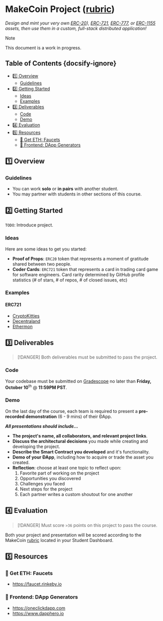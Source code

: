 # MakeCoin Project ([rubric](https://www.makeschool.com/rubrics/UnVicmljLTE5Mg==))

_Design and mint your very own [ERC-20](https://docs.openzeppelin.com/contracts/3.x/er20)), [ERC-721](https://docs.openzeppelin.com/contracts/3.x/erc721), [ERC-777](https://docs.openzeppelin.com/contracts/3.x/erc777), or [ERC-1155](https://docs.openzeppelin.com/contracts/3.x/erc1155) assets, then use them in a custom, full-stack distributed application!_

> [!NOTE]
> This document is a work in progress.

<!-- omit in toc -->
## Table of Contents {docsify-ignore}

- [:one: Overview](#1%ef%b8%8f%e2%83%a3-overview)
  - [Guidelines](#guidelines)
- [:two: Getting Started](#2%ef%b8%8f%e2%83%a3-getting-started)
  - [Ideas](#ideas)
  - [Examples](#examples)
- [:three: Deliverables](#3%ef%b8%8f%e2%83%a3-deliverables)
  - [Code](#code)
  - [Demo](#demo)
- [:four: Evaluation](#4%ef%b8%8f%e2%83%a3-evaluation)
- [:five: Resources](#5%ef%b8%8f%e2%83%a3-resources)
  - [🤑 Get ETH: Faucets](#%f0%9f%a4%91-get-eth-faucets)
  - [:genie: Frontend: DApp Generators](#genie-frontend-dapp-generators)

## :one: Overview

### Guidelines

- You can work **solo** or **in pairs** with another student.
- You may partner with students in other sections of this course.

## :two: Getting Started

`TODO`: Introduce project.

### Ideas

Here are some ideas to get you started:

- **Proof of Props**: `ERC20` token that represents a moment of gratitude shared between two people.
- **Coder Cards**: `ERC721`  token that represents a card in trading card game for software engineers. Card rarity determined by GitHub profile statistics (# of stars, # of repos, # of closed issues, etc)

### Examples

#### ERC721

- [CryptoKitties](https://www.cryptokitties.co/)
- [Decentraland](https://market.decentraland.org/)
- [Ethermon](https://www.etheremon.com/)

## :three: Deliverables

> [!DANGER]
> Both deliverables must be submitted to pass the project.

### Code

Your codebase must be submitted on [Gradescope] no later than **Friday, October 10**<sup>th</sup> @ **11:59PM PST**.

### Demo

On the last day of the course, each team is required to present a **pre-recorded demonstration** (6 - 9 mins) of their ÐApp.

**_All presentations should include..._**

- **The project's name, all collaborators, and relevant project links**.
- **Discuss the architectural decisions** you made while creating and developing the project.
- **Describe the Smart Contract you developed** and it's functionality.
- **Demo of your ÐApp**, including how to acquire or trade the asset you created.
- **Reflection**: choose at least one topic to reflect upon:
   1. Favorite part of working on the project
   1. Opportunities you discovered
   1. Challenges you faced
   1. Next steps for the project
   1. Each partner writes a custom shoutout for one another

## :four: Evaluation

> [!DANGER]
> Must score `>36` points on this project to pass the course.

Both your project and presentation will be scored according to the MakeCoin [rubric] located in your Student Dashboard.

[rubric]: https://www.makeschool.com/rubrics/UnVicmljLTE5Mg==
[Gradescope]: https://make.sc/bew2.4-gradescope

## :five: Resources

### 🤑 Get ETH: Faucets

- <https://faucet.rinkeby.io>

### :genie: Frontend: DApp Generators

- <https://oneclickdapp.com>
- <https://www.dapphero.io>
